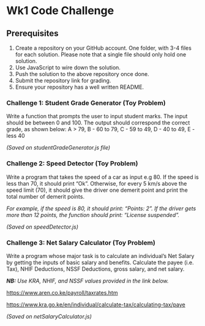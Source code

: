 # Wk1 Code Challenge

## Prerequisites

1. Create a repository on your GitHub account. One folder, with 3-4 files for each solution. Please note that a single file should only hold one solution.
2. Use JavaScript to wire down the solution.
3. Push the solution to the above repository once done.
4. Submit the repository link for grading.
5. Ensure your repository has a well written README.

### Challenge 1: Student Grade Generator (Toy Problem)

Write a function that prompts the user to input student marks. The input should be between 0 and 100. The output should correspond the correct grade, as shown below:
A > 79, B - 60 to 79, C -  59 to 49, D - 40 to 49, E - less 40

_(Saved on studentGradeGenerator.js file)_

### Challenge 2: Speed Detector (Toy Problem)

Write a program that takes the speed of a car as input e.g 80. If the speed is less than 70, it should print “Ok”. Otherwise, for every 5 km/s above the speed limit (70), it should give the driver one demerit point and print the total number of demerit points.

_For example, if the speed is 80, it should print: “Points: 2”. If the driver gets more than 12 points, the function should print: “License suspended”._

_(Saved on speedDetector.js)_

### Challenge 3: Net Salary Calculator (Toy Problem)

Write a program whose major task is to calculate an individual’s Net Salary by getting the inputs of basic salary and benefits. Calculate the payee (i.e. Tax), NHIF Deductions, NSSF Deductions, gross salary, and net salary.

_**NB:** Use KRA, NHIF, and NSSF values provided in the link below._

<https://www.aren.co.ke/payroll/taxrates.htm>

<https://www.kra.go.ke/en/individual/calculate-tax/calculating-tax/paye>

_(Saved on netSalaryCalculator.js)_
